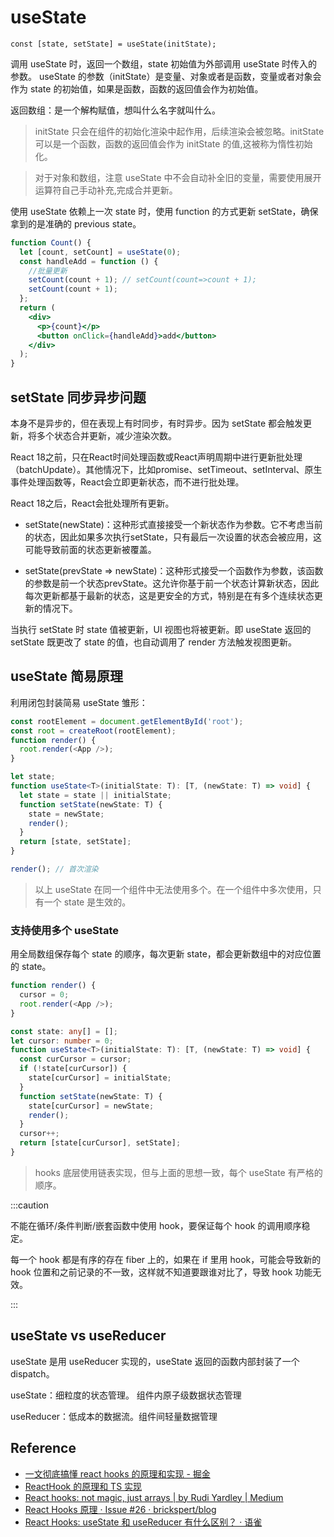 # useState

`const [state, setState] = useState(initState);`

调用 useState 时，返回一个数组，state 初始值为外部调用 useState 时传入的参数。
useState 的参数（initState）是变量、对象或者是函数，变量或者对象会作为 state 的初始值，如果是函数，函数的返回值会作为初始值。

返回数组：是一个解构赋值，想叫什么名字就叫什么。
> initState 只会在组件的初始化渲染中起作用，后续渲染会被忽略。initState 可以是一个函数，函数的返回值会作为 initState 的值,这被称为惰性初始化。

> 对于对象和数组，注意 useState 中不会自动补全旧的变量，需要使用展开运算符自己手动补充,完成合并更新。

使用 useState 依赖上一次 state 时，使用 function 的方式更新 setState，确保拿到的是准确的 previous state。

```jsx live
function Count() {
  let [count, setCount] = useState(0);
  const handleAdd = function () {
    //批量更新
    setCount(count + 1); // setCount(count=>count + 1);
    setCount(count + 1);
  };
  return (
    <div>
      <p>{count}</p>
      <button onClick={handleAdd}>add</button>
    </div>
  );
}
```

## setState 同步异步问题

本身不是异步的，但在表现上有时同步，有时异步。因为 setState 都会触发更新，将多个状态合并更新，减少渲染次数。

React 18之前，只在React时间处理函数或React声明周期中进行更新批处理（batchUpdate）。其他情况下，比如promise、setTimeout、setInterval、原生事件处理函数等，React会立即更新状态，而不进行批处理。

React 18之后，React会批处理所有更新。

- setState(newState)：这种形式直接接受一个新状态作为参数。它不考虑当前的状态，因此如果多次执行setState，只有最后一次设置的状态会被应用，这可能导致前面的状态更新被覆盖。

- setState(prevState => newState)：这种形式接受一个函数作为参数，该函数的参数是前一个状态prevState。这允许你基于前一个状态计算新状态，因此每次更新都基于最新的状态，这是更安全的方式，特别是在有多个连续状态更新的情况下。

当执行 setState 时 state 值被更新，UI 视图也将被更新。即 useState 返回的 setState 既更改了 state 的值，也自动调用了 render 方法触发视图更新。

## useState 简易原理

利用闭包封装简易 useState 雏形：

```ts
const rootElement = document.getElementById('root');
const root = createRoot(rootElement);
function render() {
  root.render(<App />);
}

let state;
function useState<T>(initialState: T): [T, (newState: T) => void] {
  let state = state || initialState;
  function setState(newState: T) {
    state = newState;
    render();
  }
  return [state, setState];
}

render(); // 首次渲染
```

> 以上 useState 在同一个组件中无法使用多个。在一个组件中多次使用，只有一个 state 是生效的。

### 支持使用多个 useState

用全局数组保存每个 state 的顺序，每次更新 state，都会更新数组中的对应位置的 state。

```ts
function render() {
  cursor = 0;
  root.render(<App />);
}

const state: any[] = [];
let cursor: number = 0;
function useState<T>(initialState: T): [T, (newState: T) => void] {
  const curCursor = cursor;
  if (!state[curCursor]) {
    state[curCursor] = initialState;
  }
  function setState(newState: T) {
    state[curCursor] = newState;
    render();
  }
  cursor++;
  return [state[curCursor], setState];
}
```

> hooks 底层使用链表实现，但与上面的思想一致，每个 useState 有严格的顺序。

:::caution

不能在循环/条件判断/嵌套函数中使用 hook，要保证每个 hook 的调用顺序稳定。

每一个 hook 都是有序的存在 fiber 上的，如果在 if 里用 hook，可能会导致新的 hook 位置和之前记录的不一致，这样就不知道要跟谁对比了，导致 hook 功能无效。

:::

## useState vs useReducer

useState 是用 useReducer 实现的，useState 返回的函数内部封装了一个 dispatch。

useState：细粒度的状态管理。 组件内原子级数据状态管理

useReducer：低成本的数据流。组件间轻量数据管理

## Reference

- [一文彻底搞懂 react hooks 的原理和实现 - 掘金](https://juejin.cn/post/6844903975838285838?share_token=d898bae0-23c6-4467-80f6-b41a345732d2#heading-1)
- [ReactHook 的原理和 TS 实现](https://gist.github.com/dongyuanxin/4281ee21eafdc0197d6ddea27bfbdbfd)
- [React hooks: not magic, just arrays | by Rudi Yardley | Medium](https://medium.com/@ryardley/react-hooks-not-magic-just-arrays-cd4f1857236e)
- [React Hooks 原理 · Issue #26 · brickspert/blog](https://github.com/brickspert/blog/issues/26)
- [React Hooks: useState 和 useReducer 有什么区别？ · 语雀](https://www.yuque.com/lxylona/note/knwwpt)
